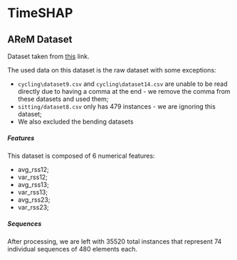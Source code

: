# TimeSHAP

## AReM Dataset
Dataset taken from 
[this](https://archive.ics.uci.edu/ml/datasets/Activity+Recognition+system+based+on+Multisensor+data+fusion+(AReM)) link.

The used data on this dataset is the raw dataset with some exceptions:
 - `cycling\dataset9.csv` and `cycling\dataset14.csv` are unable to be read directly due to having a comma at the end - we remove the comma from these datasets and used them;
 - `sitting/dataset8.csv` only has 479 instances - we are ignoring this dataset;
 - We also excluded the bending datasets
 
##### Features
This dataset is composed of 6 numerical features:
 - avg_rss12;
 - var_rss12; 
 - avg_rss13; 
 - var_rss13; 
 - avg_rss23; 
 - var_rss23;

##### Sequences
After processing, we are left with 35520 total instances that represent
74 individual sequences of 480 elements each. 


 
 